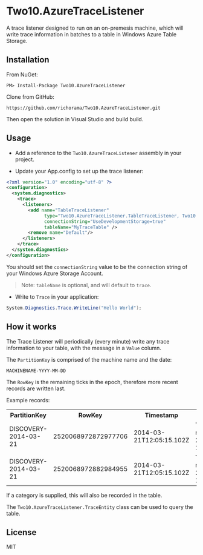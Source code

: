 # Two10.AzureTraceListener

A trace listener designed to run on an on-premesis machine, which will write trace information in batches to a table in Windows Azure Table Storage.

## Installation

From NuGet:

```
PM> Install-Package Two10.AzureTraceListener
```

Clone from GitHub:

```
https://github.com/richorama/Two10.AzureTraceListener.git
```

Then open the solution in Visual Studio and build build.

## Usage

* Add a reference to the `Two10.AzureTraceListener` assembly in your project.

* Update your App.config to set up the trace listener:

```xml
<?xml version="1.0" encoding="utf-8" ?>
<configuration>
  <system.diagnostics>
    <trace>
      <listeners>
        <add name="TableTraceListener"
              type="Two10.AzureTraceListener.TableTraceListener, Two10.AzureTraceListener"
              connectionString="UseDevelopmentStorage=true" 
              tableName="MyTraceTable" />
        <remove name="Default"/>
      </listeners>
    </trace>
  </system.diagnostics>
</configuration>
```
You should set the `connectionString` value to be the connection string of your Windows Azure Storage Account.

> Note: `tableName` is optional, and will default to `trace`.

* Write to `Trace` in your application:

```cs
System.Diagnostics.Trace.WriteLine("Hello World");
```

## How it works

The Trace Listener will periodically (every minute) write any trace information to your table, with the message in a `Value` column. 

The `PartitionKey` is comprised of the machine name and the date:

```
MACHINENAME-YYYY-MM-DD
```

The `RowKey` is the remaining ticks in the epoch, therefore more recent records are written last. 

Example records:

<table class="table table-striped table-bordered table-condensed">
<tbody>
<tr><th>PartitionKey</th><th>RowKey</th><th>Timestamp</th><th>Value</th></tr><tr><td>DISCOVERY-2014-03-21</td><td>2520068972872977706</td><td>2014-03-21T12:05:15.102Z</td><td>Trace message at 21/03/2014 12:05:12</td></tr>
<tr><td>DISCOVERY-2014-03-21</td><td>2520068972882984955</td><td>2014-03-21T12:05:15.102Z</td><td>Trace message at 21/03/2014 12:05:11</td></tr>
</tbody></table>

If a category is supplied, this will also be recorded in the table.

The `Two10.AzureTraceListener.TraceEntity` class can be used to query the table.

## License

MIT